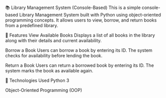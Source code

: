 📚 Library Management System (Console-Based)
This is a simple console-based Library Management System built with Python using object-oriented programming concepts. It allows users to view, borrow, and return books from a predefined library.

🔧 Features
View Available Books
Displays a list of all books in the library along with their details and current availability.

Borrow a Book
Users can borrow a book by entering its ID. The system checks for availability before lending the book.

Return a Book
Users can return a borrowed book by entering its ID. The system marks the book as available again.

🧱 Technologies Used
Python 3

Object-Oriented Programming (OOP)
